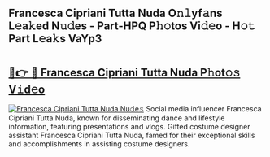 ## Francesca Cipriani Tutta Nuda O𝚗𝚕yf𝚊ns L𝚎a𝚔ed N𝚞𝚍es - Part-HPQ P𝚑𝚘tos Vi𝚍𝚎o - H𝚘𝚝 Part L𝚎a𝚔s VaYp3

# <h2><a href="http://kfaz57c.oniu.top/?m=Francesca+Cipriani+Tutta+Nuda">🔗👉 🔴 Francesca Cipriani Tutta Nuda P𝚑ot𝚘𝚜 V𝚒d𝚎o</a></h2>

[![Francesca Cipriani Tutta Nuda Nu𝚍e𝚜](https://i.imgur.com/0qMVB7G.gif)](http://kfaz57c.oniu.top/?m=Francesca+Cipriani+Tutta+Nuda)
Social media influencer Francesca Cipriani Tutta Nuda, known for disseminating dance and lifestyle information, featuring presentations and vlogs. Gifted costume designer assistant Francesca Cipriani Tutta Nuda, famed for their exceptional skills and accomplishments in assisting costume designers.  
